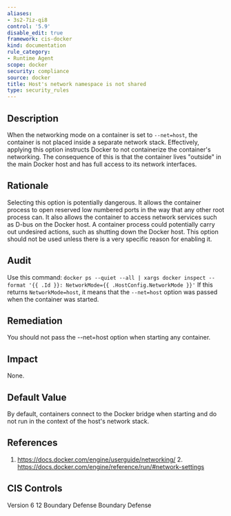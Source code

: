 ```yaml
---
aliases:
- 3s2-7iz-qi8
control: '5.9'
disable_edit: true
framework: cis-docker
kind: documentation
rule_category:
- Runtime Agent
scope: docker
security: compliance
source: docker
title: Host's network namespace is not shared
type: security_rules
---
```


## Description

When the networking mode on a container is set to `--net=host`, the container is not placed inside a separate network stack. Effectively, applying this option instructs Docker to not containerize the container's networking. The consequence of this is that the container lives "outside" in the main Docker host and has full access to its network interfaces.

## Rationale

Selecting this option is potentially dangerous. It allows the container process to open reserved low numbered ports in the way that any other root process can. It also allows the container to access network services such as D-bus on the Docker host. A container process could potentially carry out undesired actions, such as shutting down the Docker host. This option should not be used unless there is a very specific reason for enabling it.

## Audit

Use this command: `docker ps --quiet --all | xargs docker inspect --format '{{ .Id }}: NetworkMode={{ .HostConfig.NetworkMode }}'` If this returns `NetworkMode=host`, it means that the `--net=host` option was passed when the container was started.

## Remediation

You should not pass the --net=host option when starting any container.

## Impact

None.

## Default Value

By default, containers connect to the Docker bridge when starting and do not run in the context of the host's network stack.

## References

1. https://docs.docker.com/engine/userguide/networking/ 2. https://docs.docker.com/engine/reference/run/#network-settings

## CIS Controls

Version 6 12 Boundary Defense Boundary Defense
